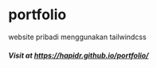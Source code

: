 # portfolio

website pribadi menggunakan tailwindcss

##### Visit at https://hapidr.github.io/portfolio/
